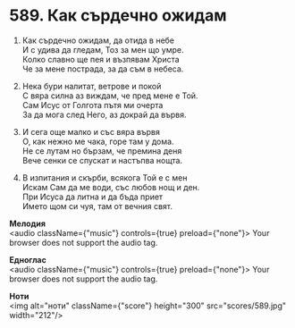 # 589. Как сърдечно ожидам

1. Как сърдечно ожидам, да отида в небе  
И с удива да гледам, Тоз за мен що умре.  
Колко славно ще пея и възпявам Христа  
Че за мене пострада, за да съм в небеса.  

2. Нека бури налитат, ветрове и покой  
С вяра силна аз виждам, че пред мене е Той.  
Сам Исус от Голгота пътя ми очерта  
За да мога след Него, аз докрай да вървя.  

3. И сега още малко и със вяра вървя  
О, как нежно ме чака, горе там у дома.  
Не се лутам но бързам, че премина деня  
Вече сенки се спускат и настъпва нощта.  

4. В изпитания и скърби, всякога Той е с мен  
Искам Сам да ме води, със любов нощ и ден.  
При Исуса да литна и да бъда приет  
Името щом си чуя, там от вечния свят.

**Мелодия**  
<audio className={"music"} controls={true} preload={"none"}>
    <source src="mp3/589.mp3" type="audio/mpeg"/>
    Your browser does not support the audio tag.
</audio>

**Едноглас**  
<audio className={"music"} controls={true} preload={"none"}>
    <source src="transp/589.mp3" type="audio/mpeg"/>
    Your browser does not support the audio tag.
</audio>

**Ноти**  
<img alt="ноти" className={"score"} height="300" src="scores/589.jpg" width="212"/>
